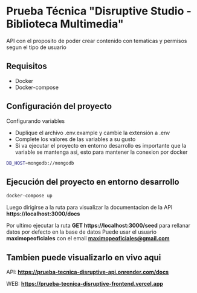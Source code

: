 # Prueba Técnica "Disruptive Studio - Biblioteca Multimedia" 

API con el proposito de poder crear contenido con tematicas y permisos segun el tipo de usuario

## Requisitos
-  Docker
-  Docker-compose

## Configuración del proyecto

Configurando variables

-  Duplique el archivo .env.example y cambie la extensión a .env
-  Complete los valores de las variables a su gusto
-  Si va ejecutar el proyecto en entorno desarrollo es importante que la variable se mantenga asi, esto para mantener la conexion por docker

```bash
DB_HOST=mongodb://mongodb
```

## Ejecución del proyecto en entorno desarrollo

```bash
docker-compose up
```

Luego dirigirse a la ruta para visualizar la documentacion de la API **https://localhost:3000/docs**

Por ultimo ejecutar la ruta  **GET https://localhost:3000/seed** para rellanar datos por defecto en la base de datos
Puede usar el usuario **maximopeoficiales** con el email **maximopeoficiales@gmail.com**

## Tambien puede visualizarlo en vivo aqui

API: **https://prueba-tecnica-disruptive-api.onrender.com/docs**

WEB: **https://prueba-tecnica-disruptive-frontend.vercel.app**